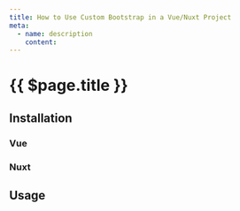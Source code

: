 ```yaml
---
title: How to Use Custom Bootstrap in a Vue/Nuxt Project
meta:
  - name: description
    content: 
---
```


# {{ $page.title }}

<start-tutorial topic="bootstrap"/>

## Installation

### Vue

### Nuxt

## Usage
